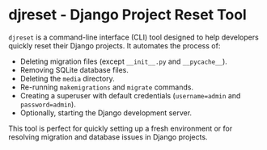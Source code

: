 # **djreset - Django Project Reset Tool**

`djreset` is a command-line interface (CLI) tool designed to help developers quickly reset their Django projects. It automates the process of:

- Deleting migration files (except `__init__.py` and `__pycache__`).
- Removing SQLite database files.
- Deleting the `media` directory.
- Re-running `makemigrations` and `migrate` commands.
- Creating a superuser with default credentials (`username=admin` and `password=admin`).
- Optionally, starting the Django development server.

This tool is perfect for quickly setting up a fresh environment or for resolving migration and database issues in Django projects.
